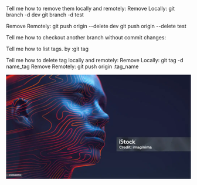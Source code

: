 Tell me how to remove them locally and remotely:
Remove Locally: 
git branch -d dev
git branch -d test

Remove Remotely:
git push origin --delete dev
git push origin --delete test

Tell me how to checkout another branch without commit
changes:


Tell me how to list tags.
by :git tag 

Tell me how to delete tag locally and remotely:
Remove Locally: 
git tag -d name_tag
Remove Remotely:
git push origin :tag_name


![Image Description](farha.webp)
